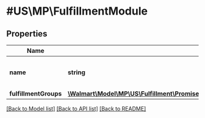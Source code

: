# #US\MP\FulfillmentModule

## Properties

Name | Type | Description | Notes
------------ | ------------- | ------------- | -------------
**name** | **string** | Fulfillment module name. For example : 'UNSCHEDULED_DELIVERY and ERROR' | [optional]
**fulfillmentGroups** | [**\Walmart\Model\MP\US\Fulfillment\PromiseFulfillments200ResponsePayloadFulfillmentPlansInnerFulfillmentModulesInnerFulfillmentGroupsInner[]**](PromiseFulfillments200ResponsePayloadFulfillmentPlansInnerFulfillmentModulesInnerFulfillmentGroupsInner.md) | Fulfillment Group details. | [optional]


[[Back to Model list]](../) [[Back to API list]](../../Api/US/MP) [[Back to README]](../../README.md)

